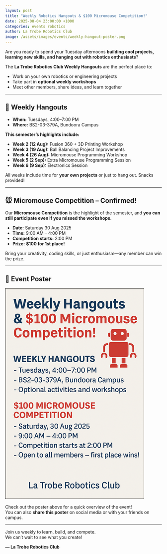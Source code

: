 ```yaml
---
layout: post
title: "Weekly Robotics Hangouts & $100 Micromouse Competition!"
date: 2025-08-04 23:00:00 +1000
categories: events robotics
author: La Trobe Robotics Club
image: /assets/images/events/weekly-hangout-poster.png
---
```


Are you ready to spend your Tuesday afternoons **building cool projects, learning new skills, and hanging out with robotics enthusiasts**?

The **La Trobe Robotics Club Weekly Hangouts** are the perfect place to:

- Work on your own robotics or engineering projects
- Take part in **optional weekly workshops**
- Meet other members, share ideas, and learn together

---

## 📅 Weekly Hangouts

- **When:** Tuesdays, 4:00–7:00 PM  
- **Where:** BS2-03-379A, Bundoora Campus  

**This semester’s highlights include:**

- **Week 2 (12 Aug):** Fusion 360 + 3D Printing Workshop  
- **Week 3 (19 Aug):** Ball Balancing Project Improvements  
- **Week 4 (26 Aug):** Micromouse Programming Workshop  
- **Week 5 (2 Sep):** Extra Micromouse Programming Session  
- **Week 6 (9 Sep):** Electronics Session  

All weeks include time for **your own projects** or just to hang out. Snacks provided!

---

## 🐭 Micromouse Competition – Confirmed!

Our **Micromouse Competition** is the highlight of the semester, and **you can still participate even if you missed the workshops**.  

- **Date:** Saturday 30 Aug 2025  
- **Time:** 9:00 AM – 4:00 PM  
- **Competition starts:** 2:00 PM  
- **Prize:** **$100 for 1st place!**  

Bring your creativity, coding skills, or just enthusiasm—any member can win the prize.

---

## 📢 Event Poster

![La Trobe Robotics Club Weekly Hangouts Poster](/assets/images/events/2025-weekly-hangout.png)

Check out the poster above for a quick overview of the event!  
You can also **share this poster** on social media or with your friends on campus.

---

Join us weekly to learn, build, and compete.  
We can’t wait to see what you create!

**— La Trobe Robotics Club**
